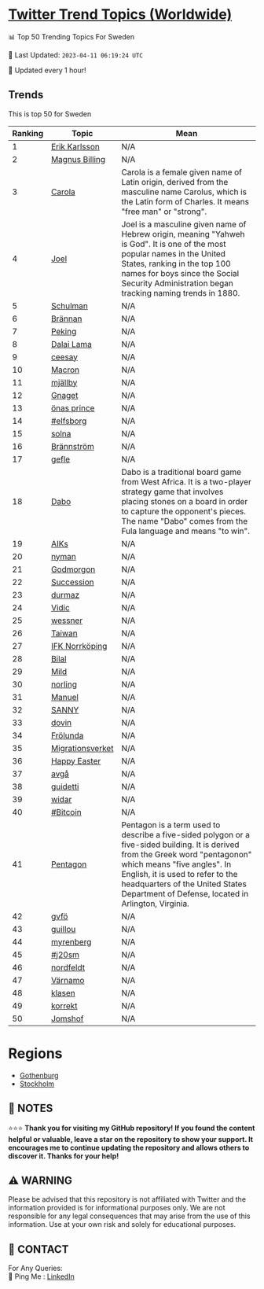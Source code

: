 [Twitter Trend Topics (Worldwide)](https://github.com/ErcinDedeoglu/Twitter-Trend-Topics)
==========


📊 Top 50 Trending Topics For Sweden

📆 Last Updated: `2023-04-11 06:19:24 UTC`

🔧 Updated every 1 hour!


## Trends

This is top 50 for Sweden

| Ranking | Topic | Mean |
| ------- | ------------ | ------------ |
| 1 | [Erik Karlsson](http://twitter.com/search?q=Erik+Karlsson) | N/A |
| 2 | [Magnus Billing](http://twitter.com/search?q=Magnus+Billing) | N/A |
| 3 | [Carola](http://twitter.com/search?q=Carola) | Carola is a female given name of Latin origin, derived from the masculine name Carolus, which is the Latin form of Charles. It means "free man" or "strong". |
| 4 | [Joel](http://twitter.com/search?q=Joel) | Joel is a masculine given name of Hebrew origin, meaning "Yahweh is God". It is one of the most popular names in the United States, ranking in the top 100 names for boys since the Social Security Administration began tracking naming trends in 1880. |
| 5 | [Schulman](http://twitter.com/search?q=Schulman) | N/A |
| 6 | [Brännan](http://twitter.com/search?q=Br%c3%a4nnan) | N/A |
| 7 | [Peking](http://twitter.com/search?q=Peking) | N/A |
| 8 | [Dalai Lama](http://twitter.com/search?q=Dalai+Lama) | N/A |
| 9 | [ceesay](http://twitter.com/search?q=ceesay) | N/A |
| 10 | [Macron](http://twitter.com/search?q=Macron) | N/A |
| 11 | [mjällby](http://twitter.com/search?q=mj%c3%a4llby) | N/A |
| 12 | [Gnaget](http://twitter.com/search?q=Gnaget) | N/A |
| 13 | [önas prince](http://twitter.com/search?q=%c3%b6nas+prince) | N/A |
| 14 | [#elfsborg](http://twitter.com/search?q=%23elfsborg) | N/A |
| 15 | [solna](http://twitter.com/search?q=solna) | N/A |
| 16 | [Brännström](http://twitter.com/search?q=Br%c3%a4nnstr%c3%b6m) | N/A |
| 17 | [gefle](http://twitter.com/search?q=gefle) | N/A |
| 18 | [Dabo](http://twitter.com/search?q=Dabo) | Dabo is a traditional board game from West Africa. It is a two-player strategy game that involves placing stones on a board in order to capture the opponent's pieces. The name "Dabo" comes from the Fula language and means "to win". |
| 19 | [AIKs](http://twitter.com/search?q=AIKs) | N/A |
| 20 | [nyman](http://twitter.com/search?q=nyman) | N/A |
| 21 | [Godmorgon](http://twitter.com/search?q=Godmorgon) | N/A |
| 22 | [Succession](http://twitter.com/search?q=Succession) | N/A |
| 23 | [durmaz](http://twitter.com/search?q=durmaz) | N/A |
| 24 | [Vidic](http://twitter.com/search?q=Vidic) | N/A |
| 25 | [wessner](http://twitter.com/search?q=wessner) | N/A |
| 26 | [Taiwan](http://twitter.com/search?q=Taiwan) | N/A |
| 27 | [IFK Norrköping](http://twitter.com/search?q=IFK+Norrk%c3%b6ping) | N/A |
| 28 | [Bilal](http://twitter.com/search?q=Bilal) | N/A |
| 29 | [Mild](http://twitter.com/search?q=Mild) | N/A |
| 30 | [norling](http://twitter.com/search?q=norling) | N/A |
| 31 | [Manuel](http://twitter.com/search?q=Manuel) | N/A |
| 32 | [SANNY](http://twitter.com/search?q=SANNY) | N/A |
| 33 | [dovin](http://twitter.com/search?q=dovin) | N/A |
| 34 | [Frölunda](http://twitter.com/search?q=Fr%c3%b6lunda) | N/A |
| 35 | [Migrationsverket](http://twitter.com/search?q=Migrationsverket) | N/A |
| 36 | [Happy Easter](http://twitter.com/search?q=Happy+Easter) | N/A |
| 37 | [avgå](http://twitter.com/search?q=avg%c3%a5) | N/A |
| 38 | [guidetti](http://twitter.com/search?q=guidetti) | N/A |
| 39 | [widar](http://twitter.com/search?q=widar) | N/A |
| 40 | [#Bitcoin](http://twitter.com/search?q=%23Bitcoin) | N/A |
| 41 | [Pentagon](http://twitter.com/search?q=Pentagon) | Pentagon is a term used to describe a five-sided polygon or a five-sided building. It is derived from the Greek word "pentagonon" which means "five angles". In English, it is used to refer to the headquarters of the United States Department of Defense, located in Arlington, Virginia. |
| 42 | [gvfö](http://twitter.com/search?q=gvf%c3%b6) | N/A |
| 43 | [guillou](http://twitter.com/search?q=guillou) | N/A |
| 44 | [myrenberg](http://twitter.com/search?q=myrenberg) | N/A |
| 45 | [#j20sm](http://twitter.com/search?q=%23j20sm) | N/A |
| 46 | [nordfeldt](http://twitter.com/search?q=nordfeldt) | N/A |
| 47 | [Värnamo](http://twitter.com/search?q=V%c3%a4rnamo) | N/A |
| 48 | [klasen](http://twitter.com/search?q=klasen) | N/A |
| 49 | [korrekt](http://twitter.com/search?q=korrekt) | N/A |
| 50 | [Jomshof](http://twitter.com/search?q=Jomshof) | N/A |



# Regions

* [Gothenburg](</Sweden/Gothenburg.md>)
* [Stockholm](</Sweden/Stockholm.md>)



## 📝 NOTES

⭐⭐⭐ **Thank you for visiting my GitHub repository! If you found the content helpful or valuable, leave a star on the repository to show your support. It encourages me to continue updating the repository and allows others to discover it. Thanks for your help!**


## ⚠️ WARNING

Please be advised that this repository is not affiliated with Twitter and the information provided is for informational purposes only. We are not responsible for any legal consequences that may arise from the use of this information. Use at your own risk and solely for educational purposes.


## 📨 CONTACT

 For Any Queries:  
            🏓 Ping Me : [LinkedIn](https://www.linkedin.com/in/ercindedeoglu/)

